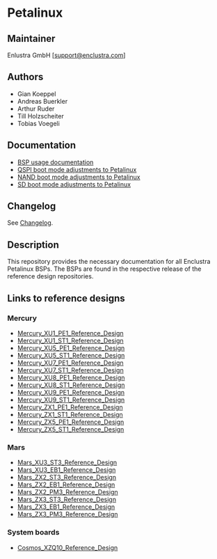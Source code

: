 # Petalinux

## Maintainer
Enlustra GmbH [support@enclustra.com]

## Authors
* Gian Koeppel
* Andreas Buerkler
* Arthur Ruder
* Till Holzscheiter
* Tobias Voegeli

## Documentation
* [BSP usage documentation](doc/BSP.md)
* [QSPI boot mode adjustments to Petalinux](doc/QSPI_boot_mode.md)
* [NAND boot mode adjustments to Petalinux](doc/NAND_boot_mode.md)
* [SD boot mode adjustments to Petalinux](doc/SD_boot_mode.md)

## Changelog
See [Changelog](changelog.md).

## Description
This repository provides the necessary documentation for all Enclustra Petalinux BSPs. The BSPs are found in the respective release of the reference design repositories.

## Links to reference designs

### Mercury
* [Mercury_XU1_PE1_Reference_Design](https://github.com/enclustra/Mercury_XU1_PE1_Reference_Design)
* [Mercury_XU1_ST1_Reference_Design](https://github.com/enclustra/Mercury_XU1_ST1_Reference_Design)
* [Mercury_XU5_PE1_Reference_Design](https://github.com/enclustra/Mercury_XU5_PE1_Reference_Design)
* [Mercury_XU5_ST1_Reference_Design](https://github.com/enclustra/Mercury_XU5_ST1_Reference_Design)
* [Mercury_XU7_PE1_Reference_Design](https://github.com/enclustra/Mercury_XU7_PE1_Reference_Design)
* [Mercury_XU7_ST1_Reference_Design](https://github.com/enclustra/Mercury_XU7_ST1_Reference_Design)
* [Mercury_XU8_PE1_Reference_Design](https://github.com/enclustra/Mercury_XU8_PE1_Reference_Design)
* [Mercury_XU8_ST1_Reference_Design](https://github.com/enclustra/Mercury_XU8_ST1_Reference_Design)
* [Mercury_XU9_PE1_Reference_Design](https://github.com/enclustra/Mercury_XU9_PE1_Reference_Design)
* [Mercury_XU9_ST1_Reference_Design](https://github.com/enclustra/Mercury_XU9_ST1_Reference_Design)
* [Mercury_ZX1_PE1_Reference_Design](https://github.com/enclustra/Mercury_ZX1_PE1_Reference_Design)
* [Mercury_ZX1_ST1_Reference_Design](https://github.com/enclustra/Mercury_ZX1_ST1_Reference_Design)
* [Mercury_ZX5_PE1_Reference_Design](https://github.com/enclustra/Mercury_ZX5_PE1_Reference_Design)
* [Mercury_ZX5_ST1_Reference_Design](https://github.com/enclustra/Mercury_ZX5_ST1_Reference_Design)
### Mars
* [Mars_XU3_ST3_Reference_Design](https://github.com/enclustra/Mars_XU3_ST3_Reference_Design)
* [Mars_XU3_EB1_Reference_Design](https://github.com/enclustra/Mars_XU3_EB1_Reference_Design)
* [Mars_ZX2_ST3_Reference_Design](https://github.com/enclustra/Mars_ZX2_ST3_Reference_Design)
* [Mars_ZX2_EB1_Reference_Design](https://github.com/enclustra/Mars_ZX2_EB1_Reference_Design)
* [Mars_ZX2_PM3_Reference_Design](https://github.com/enclustra/Mars_ZX2_PM3_Reference_Design)
* [Mars_ZX3_ST3_Reference_Design](https://github.com/enclustra/Mars_ZX3_ST3_Reference_Design)
* [Mars_ZX3_EB1_Reference_Design](https://github.com/enclustra/Mars_ZX3_EB1_Reference_Design)
* [Mars_ZX3_PM3_Reference_Design](https://github.com/enclustra/Mars_ZX3_PM3_Reference_Design)
### System boards
* [Cosmos_XZQ10_Reference_Design](https://github.com/enclustra/Cosmos_XZQ10_Reference_Design)
